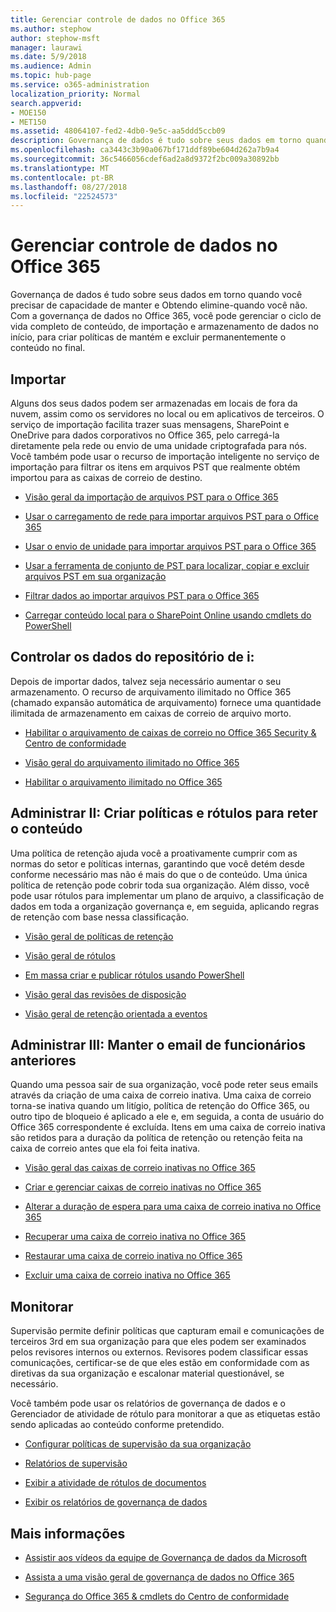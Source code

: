 ```yaml
---
title: Gerenciar controle de dados no Office 365
ms.author: stephow
author: stephow-msft
manager: laurawi
ms.date: 5/9/2018
ms.audience: Admin
ms.topic: hub-page
ms.service: o365-administration
localization_priority: Normal
search.appverid:
- MOE150
- MET150
ms.assetid: 48064107-fed2-4db0-9e5c-aa5ddd5ccb09
description: Governança de dados é tudo sobre seus dados em torno quando você precisar de capacidade de manter e Obtendo elimine-quando você não. Com a governança de dados no Office 365, você pode gerenciar o ciclo de vida completo de conteúdo, de importação e armazenamento de dados no início, para criar políticas de mantém e excluir permanentemente o conteúdo no final.
ms.openlocfilehash: ca3443c3b90a067bf171ddf89be604d262a7b9a4
ms.sourcegitcommit: 36c5466056cdef6ad2a8d9372f2bc009a30892bb
ms.translationtype: MT
ms.contentlocale: pt-BR
ms.lasthandoff: 08/27/2018
ms.locfileid: "22524573"
---
```

# <a name="manage-data-governance-in-office-365"></a>Gerenciar controle de dados no Office 365

Governança de dados é tudo sobre seus dados em torno quando você precisar de capacidade de manter e Obtendo elimine-quando você não. Com a governança de dados no Office 365, você pode gerenciar o ciclo de vida completo de conteúdo, de importação e armazenamento de dados no início, para criar políticas de mantém e excluir permanentemente o conteúdo no final.
  
## <a name="import"></a>Importar

Alguns dos seus dados podem ser armazenadas em locais de fora da nuvem, assim como os servidores no local ou em aplicativos de terceiros. O serviço de importação facilita trazer suas mensagens, SharePoint e OneDrive para dados corporativos no Office 365, pelo carregá-la diretamente pela rede ou envio de uma unidade criptografada para nós. Você também pode usar o recurso de importação inteligente no serviço de importação para filtrar os itens em arquivos PST que realmente obtém importou para as caixas de correio de destino. 
  
- [Visão geral da importação de arquivos PST para o Office 365](https://support.office.com/article/ba688e0a-0fcb-4bd7-8e57-2b669564ea84)
    
- [Usar o carregamento de rede para importar arquivos PST para o Office 365](use-network-upload-to-import-pst-files.md)
    
- [Usar o envio de unidade para importar arquivos PST para o Office 365](use-drive-shipping-to-import-pst-files-to-office-365.md)
    
- [Usar a ferramenta de conjunto de PST para localizar, copiar e excluir arquivos PST em sua organização](find-copy-and-delete-pst-files-in-your-organization.md)
    
- [Filtrar dados ao importar arquivos PST para o Office 365](filter-data-when-importing-pst-files.md)
    
- [Carregar conteúdo local para o SharePoint Online usando cmdlets do PowerShell](https://support.office.com/article/555049c6-15ef-45a6-9a1f-a1ef673b867c)
    
## <a name="govern-i-store-data"></a>Controlar os dados do repositório de i:

Depois de importar dados, talvez seja necessário aumentar o seu armazenamento. O recurso de arquivamento ilimitado no Office 365 (chamado expansão automática de arquivamento) fornece uma quantidade ilimitada de armazenamento em caixas de correio de arquivo morto.
  
- [Habilitar o arquivamento de caixas de correio no Office 365 Security &amp; Centro de conformidade](enable-archive-mailboxes.md)

- [Visão geral do arquivamento ilimitado no Office 365](unlimited-archiving.md)
    
- [Habilitar o arquivamento ilimitado no Office 365](enable-unlimited-archiving.md)
    

    
## <a name="govern-ii-create-policies-and-labels-to-retain-content"></a>Administrar II: Criar políticas e rótulos para reter o conteúdo

Uma política de retenção ajuda você a proativamente cumprir com as normas do setor e políticas internas, garantindo que você detém desde conforme necessário mas não é mais do que o de conteúdo. Uma única política de retenção pode cobrir toda sua organização. Além disso, você pode usar rótulos para implementar um plano de arquivo, a classificação de dados em toda a organização governança e, em seguida, aplicando regras de retenção com base nessa classificação.
  
- [Visão geral de políticas de retenção](retention-policies.md)
    
- [Visão geral de rótulos](labels.md)
    
- [Em massa criar e publicar rótulos usando PowerShell](https://support.office.com/article/8986701b-ffa1-46ec-8fd0-8f7e81d5b25f.aspx)
    
- [Visão geral das revisões de disposição](disposition-reviews.md)
    
- [Visão geral de retenção orientada a eventos](event-driven-retention.md)
    
## <a name="govern-iii-retain-the-email-of-former-employees"></a>Administrar III: Manter o email de funcionários anteriores

Quando uma pessoa sair de sua organização, você pode reter seus emails através da criação de uma caixa de correio inativa. Uma caixa de correio torna-se inativa quando um litígio, política de retenção do Office 365, ou outro tipo de bloqueio é aplicado a ele e, em seguida, a conta de usuário do Office 365 correspondente é excluída. Itens em uma caixa de correio inativa são retidos para a duração da política de retenção ou retenção feita na caixa de correio antes que ela foi feita inativa.
  
- [Visão geral das caixas de correio inativas no Office 365](inactive-mailboxes-in-office-365.md)
    
- [Criar e gerenciar caixas de correio inativas no Office 365](create-and-manage-inactive-mailboxes.md)

- [Alterar a duração de espera para uma caixa de correio inativa no Office 365](change-the-hold-duration-for-an-inactive-mailbox.md)
  
- [Recuperar uma caixa de correio inativa no Office 365](recover-an-inactive-mailbox.md)
 
- [Restaurar uma caixa de correio inativa no Office 365](restore-an-inactive-mailbox.md)

- [Excluir uma caixa de correio inativa no Office 365](delete-an-inactive-mailbox.md)

## <a name="monitor"></a>Monitorar

Supervisão permite definir políticas que capturam email e comunicações de terceiros 3rd em sua organização para que eles podem ser examinados pelos revisores internos ou externos. Revisores podem classificar essas comunicações, certificar-se de que eles estão em conformidade com as diretivas da sua organização e escalonar material questionável, se necessário.
  
Você também pode usar os relatórios de governança de dados e o Gerenciador de atividade de rótulo para monitorar a que as etiquetas estão sendo aplicadas ao conteúdo conforme pretendido.
  
- [Configurar políticas de supervisão da sua organização](configure-supervision-policies.md)
    
- [Relatórios de supervisão](supervision-reports.md)
    
- [Exibir a atividade de rótulos de documentos](view-label-activity-for-documents.md)
    
- [Exibir os relatórios de governança de dados](view-the-data-governance-reports.md)
    
## <a name="more-information"></a>Mais informações

- [Assistir aos vídeos da equipe de Governança de dados da Microsoft](https://go.microsoft.com/fwlink/?linkid=867039)
    
- [Assista a uma visão geral de governança de dados no Office 365](https://go.microsoft.com/fwlink/?linkid=852644)
    
- [Segurança do Office 365 &amp; cmdlets do Centro de conformidade](https://go.microsoft.com/fwlink/?linkid=852310)
    

